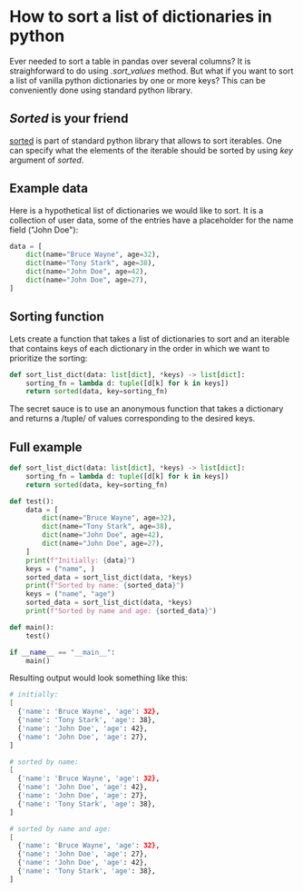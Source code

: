 # How to sort a list of dictionaries in python
Ever needed to sort a table in pandas over several columns?
It is straighforward to do using _.sort\_values_ method. 
But what if you want to sort a list of vanilla python dictionaries by one or 
more keys?
This can be conveniently done using standard python library.

## _Sorted_ is your friend
[sorted](https://docs.python.org/3/library/functions.html#sorted) is part of 
standard python library that allows to sort iterables.
One can specify what the elements of the iterable should be sorted by using 
_key_ argument of _sorted_.

## Example data
Here is a hypothetical list of dictionaries we would like to sort.
It is a collection of user data, some of the entries have a placeholder for the 
name field ("John Doe"):
```python
data = [
    dict(name="Bruce Wayne", age=32), 
    dict(name="Tony Stark", age=38), 
    dict(name="John Doe", age=42), 
    dict(name="John Doe", age=27), 
]
```

## Sorting function
Lets create a function that takes a list of dictionaries to sort and an iterable 
that contains keys of each dictionary in the order in which we want to 
prioritize the sorting:
```python
def sort_list_dict(data: list[dict], *keys) -> list[dict]:
    sorting_fn = lambda d: tuple([d[k] for k in keys])
    return sorted(data, key=sorting_fn)
```
The secret sauce is to use an anonymous function that takes a dictionary and 
returns a /tuple/ of values corresponding to the desired keys.

## Full example
```python
def sort_list_dict(data: list[dict], *keys) -> list[dict]:
    sorting_fn = lambda d: tuple([d[k] for k in keys])
    return sorted(data, key=sorting_fn)

def test():
    data = [
        dict(name="Bruce Wayne", age=32), 
        dict(name="Tony Stark", age=38), 
        dict(name="John Doe", age=42), 
        dict(name="John Doe", age=27), 
    ]
    print(f"Initially: {data}")
    keys = ("name", )
    sorted_data = sort_list_dict(data, *keys)
    print(f"Sorted by name: {sorted_data}")
    keys = ("name", "age")
    sorted_data = sort_list_dict(data, *keys)
    print(f"Sorted by name and age: {sorted_data}")

def main():
    test()

if __name__ == "__main__":
    main()
```

Resulting output would look something like this:
```bash
# initially:
[
  {'name': 'Bruce Wayne', 'age': 32},
  {'name': 'Tony Stark', 'age': 38},
  {'name': 'John Doe', 'age': 42},
  {'name': 'John Doe', 'age': 27},
]

# sorted by name:
[
  {'name': 'Bruce Wayne', 'age': 32},
  {'name': 'John Doe', 'age': 42},
  {'name': 'John Doe', 'age': 27},
  {'name': 'Tony Stark', 'age': 38},
]

# sorted by name and age:
[
  {'name': 'Bruce Wayne', 'age': 32},
  {'name': 'John Doe', 'age': 27},
  {'name': 'John Doe', 'age': 42},
  {'name': 'Tony Stark', 'age': 38},
]
```
